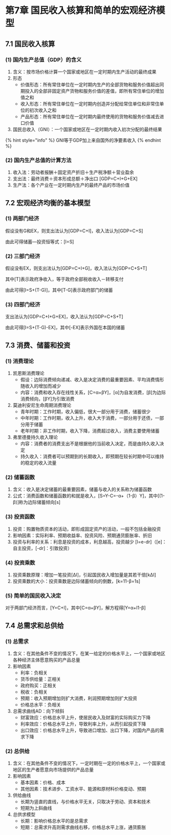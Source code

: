 # 第7章 国民收入核算和简单的宏观经济模型

## 7.1 国民收入核算

### (1) 国内生产总值（GDP）的含义

1. 含义：按市场价格计算一个国家或地区在一定时期内生产活动的最终成果
2. 形态
   * 价值形态：所有常住单位在一定时期内生产的全部货物和服务价值超出同期投入的全部非固定资产货物和服务价值的差值，即所有常住单位的增加值之和
   * 收入形态：所有常住单位在一定时期内创造并分配给常住单位和非常住单位的初次收入之和
   * 产品形态：所有常住单位在一定时期内最终使用的货物和服务价值减去进口价值
3. 国民总收入（GNI）：一个国家或地区在一定时期内收入初次分配的最终结果

{% hint style="info" %}
GNI等于GDP加上来自国外的净要素收入
{% endhint %}

### (2) 国内生产总值的计算方法

1. 收入法：劳动者报酬＋固定资产折旧＋生产税净额＋营业盈余
2. 支出法：最终消费＋资本形成总额＋净出口 \[GDP=C+I+G+EX]
3. 生产法：各个产业在一定时期内生产的最终产品的市场价值

## 7.2 宏观经济均衡的基本模型

### (1) 两部门经济

假设没有G和EX，则支出法认为\[GDP=C+I]，收入法认为\[GDP=C+S]

由此可得储蓄—投资恒等式：\[I=S]

### (2) 三部门经济

假设没有EX，则支出法认为\[GDP=C+I+G]，收入法认为\[GDP=C+S+T]

其中\[T]表示政府净收入，等于政府全部税收收入－转移支付

由此可得\[I=S+(T-G)]，其中\[T-G]表示政府部门的储蓄

### (3) 四部门经济

支出法认为\[GDP=C+I+G+EX]，收入法认为\[GDP=C+S+T]

由此可得\[I=S+(T-G)-EX]，其中\[-EX]表示外国在本国的储蓄

## 7.3 消费、储蓄和投资

### (1) 消费理论

1. 凯恩斯消费理论
   * 假设：边际消费倾向递减、收入是决定消费的最重要因素、平均消费情形随收入的增加而减少
   * 内容：消费和收入存在线性关系，\[C=α+βY]，\[α]为自发消费，\[β]为边际消费倾向，\[βY]为引致消费
2. 莫迪利安尼生命周期消费理论
   * 青年时期：工作时期，收入偏低，很大一部分用于消费，储蓄很少
   * 中年时期：工作时期，收入上升，收入大于消费，一部分用于还债，一部分用于储蓄
   * 老年时期：非工作时期，收入下降，消费超过收入，消费主要使用储蓄
3. 弗里德曼持久收入理论
   * 内容：消费者的消费支出不是根据他的当前收入决定，而是由持久收入决定
   * 持久收入：消费者可以预期到的长期收入，即预期在较长时期中可以维持的稳定的收入流量

### (2) 储蓄函数

1. 含义：收入是决定储蓄的最重要因素，储蓄与收入的关系称为储蓄函数
2. 公式：消费函数和储蓄函数的和就是收入，\[S=Y-C=-α+（1-β）Y]，其中\[(1-β)]称为边际储蓄倾向\[s]

### (3) 投资函数

1. 投资：购置物质资本的活动，即形成固定资产的活动，一般不包括金融投资
2. 影响因素：实际利率、预期收益率、投资风险、预期通货膨胀率、折旧
3. 投资与利率的关系：利息是投资的成本，利息越高，投资越少 \[I=e-dr]（\[e]：自主投资，\[-dr]：引致投资）

### (4) 投资乘数

1. 投资乘数原理：增加一笔投资\[ΔI]，引起国民收入增加量是其若干倍\[kΔI]
2. 投资乘数的大小：投资乘数是边际储蓄倾向的倒数，\[k=11-β=1s]&#x20;

### (5) 简单的国民收入决定

对于两部门经济而言，\[Y=C+I]，其中\[C=α+βY]，解方程得\[Y=α+I1-β]

## 7.4 总需求和总供给

### (1) 总需求

1. 含义：在其他条件不变的情况下，在某一给定的价格水平上，一个国家或地区各种经济主体愿意购买的产品总量
2. 影响因素
   * 利率：负相关
   * 货币供给量：正相关
   * 政府购买：正相关
   * 税收：负相关
   * 预期：收入预期增加则扩大消费，利润预期增加则扩大投资
   * 价格总水平：负相关
3. 总需求曲线AD：向下倾斜
   * 财富效应：价格总水平上升，使居民收入及财富的实际购买力下降
   * 利率效应：价格总水平上升，导致利率上升，从而引起投资下降
   * 出口效应：价格总水平上升，导致进口增加、出口下降，对国内产品的需求下降

### (2) 总供给

1. 含义：在其他条件不变的情况下，一定时期在一定的价格水平上，一个国家或地区的生产者愿意向市场提供的产品总量
2. 影响因素
   * 基本因素：价格、成本
   * 其他因素：技术进步、工资水平、能源和原材料价格变动、预期
3. 供给曲线
   * 长期为竖直的直线，与价格水平无关，只取决于劳动、资本和技术
   * 短期为上斜曲线
4. 总供求模型
   * 长期：影响价格总水平的是总需求
   * 短期：总需求升高则需求曲线右移，价格总水平上涨，通货膨胀
